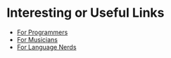 # Interesting or Useful Links
 - [For Programmers](https://github.com/WizardOfArc/helpfulLinksAndTips/tree/master/links/links_for_programmers.md)
 - [For Musicians](https://github.com/WizardOfArc/helpfulLinksAndTips/tree/master/links/links_for_muscians.md)
 - [For Language Nerds](https://github.com/WizardOfArc/helpfulLinksAndTips/tree/master/links/links_for_linguists.md) 
